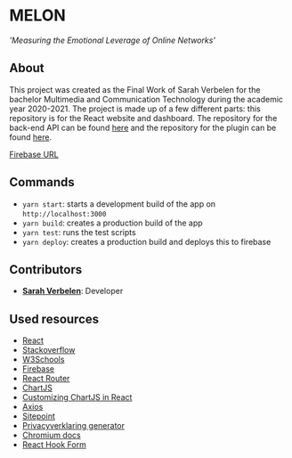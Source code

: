 # MELON
*'Measuring the Emotional Leverage of Online Networks'*

## About
This project was created as the Final Work of Sarah Verbelen for the bachelor Multimedia and Communication Technology during the academic year 2020-2021.
The project is made up of a few different parts: this repository is for the React website and dashboard. The repository for the back-end API can be found [here](https://github.com/sarahverbelen/melon-api) and the repository for the plugin can be found [here](https://github.com/sarahverbelen/melon-plugin).

[Firebase URL](https://melon-6ca42.web.app/)
## Commands
* `yarn start`: starts a development build of the app on `http://localhost:3000`
* `yarn build`: creates a production build of the app
* `yarn test`: runs the test scripts
* `yarn deploy`: creates a production build and deploys this to firebase

## Contributors
* [**Sarah Verbelen**](sarah.verbelen@student.ehb.be): Developer 

## Used resources
* [React](https://reactjs.org/)
* [Stackoverflow](https://stackoverflow.com/)
* [W3Schools](https://www.w3schools.com/)
* [Firebase](https://firebase.google.com/)
* [React Router](https://reactrouter.com/)
* [ChartJS](https://www.chartjs.org/docs/latest/)
* [Customizing ChartJS in React](https://blog.bitsrc.io/customizing-chart-js-in-react-2199fa81530a)
* [Axios](https://github.com/axios/axios)
* [Sitepoint](https://www.sitepoint.com/)
* [Privacyverklaring generator](https://veiliginternetten.nl/privacyverklaring-generator/start/)
* [Chromium docs](https://www.chromium.org/developers/design-documents/create-amazing-password-forms)
* [React Hook Form](https://react-hook-form.com/)